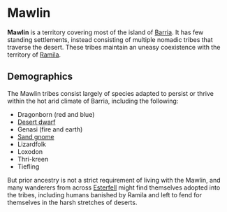 # Mawlin

**Mawlin** is a territory covering most of the island of [Barria](../../mote/esterfell/barria). It has few standing settlements, instead consisting of multiple nomadic tribes that traverse the desert. These tribes maintain an uneasy coexistence with the territory of [Ramila](../ramila).

## Demographics

The Mawlin tribes consist largely of species adapted to persist or thrive within the hot arid climate of Barria, including the following:

- Dragonborn (red and blue)
- [Desert dwarf](../../species/dwarf)
- Genasi (fire and earth)
- [Sand gnome](../../species/gnome)
- Lizardfolk
- Loxodon
- Thri-kreen
- Tiefling

But prior ancestry is not a strict requirement of living with the Mawlin, and many wanderers from across [Esterfell](../../mote/esterfell) might find themselves adopted into the tribes, including humans banished by Ramila and left to fend for themselves in the harsh stretches of deserts.
